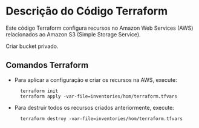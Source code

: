 # Descrição do Código Terraform

Este código Terraform configura recursos no Amazon Web Services (AWS) relacionados ao Amazon S3 (Simple Storage Service).

Criar bucket privado.

## Comandos Terraform

- Para aplicar a configuração e criar os recursos na AWS, execute:
  ```
    terraform init
    terraform apply -var-file=inventories/hom/terraform.tfvars
  ```

- Para destruir todos os recursos criados anteriormente, execute:
  ```
    terraform destroy -var-file=inventories/hom/terraform.tfvars
  ```